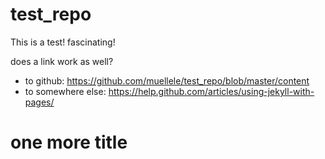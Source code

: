 test_repo
=========

This is a test! fascinating!

does a link work as well?

- to github: https://github.com/muellele/test_repo/blob/master/content
- to somewhere else: https://help.github.com/articles/using-jekyll-with-pages/


one more title
=========




